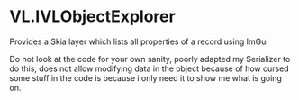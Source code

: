 # VL.IVLObjectExplorer
Provides a Skia layer which lists all properties of a record  using ImGui

Do not look at the code for your own sanity, poorly adapted my Serializer to do this, does not allow modifying data in the object because of how cursed some stuff in the code is because i only need it to show me what is going on.
